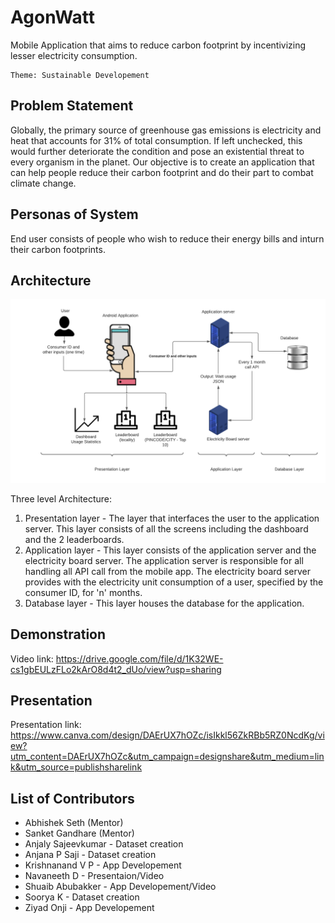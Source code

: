 # AgonWatt
Mobile Application that aims to reduce carbon footprint by incentivizing lesser electricity consumption.
```
Theme: Sustainable Developement
```
## Problem Statement
Globally, the primary source of greenhouse gas emissions is electricity and heat that accounts for 31% of total consumption. If left unchecked, this would further deteriorate the condition and pose an existential threat to every organism in the planet. Our objective is to create an application that can help people reduce their carbon footprint and do their part to combat climate change.

## Personas of System
End user consists of people who wish to reduce their energy bills and inturn their carbon footprints.

## Architecture
![Architecture](./AgonWatt.png)


Three level Architecture:
1. Presentation layer - The layer that interfaces the user to the application server. This layer consists of all the screens including the dashboard and the 2 leaderboards. 
2. Application layer - This layer consists of the application server and the electricity board server. The application server is responsible for all handling all API call from the mobile app. The electricity board server provides with the electricity unit consumption of a user, specified by the consumer ID, for 'n' months.
3. Database layer - This layer houses the database for the application.

## Demonstration 
Video link: https://drive.google.com/file/d/1K32WE-cs1gbEULzFLo2kArO8d4t2_dUo/view?usp=sharing

## Presentation
Presentation link: https://www.canva.com/design/DAErUX7hOZc/isIkkl56ZkRBb5RZ0NcdKg/view?utm_content=DAErUX7hOZc&utm_campaign=designshare&utm_medium=link&utm_source=publishsharelink

## List of Contributors
- Abhishek Seth (Mentor)
- Sanket Gandhare (Mentor)
- Anjaly Sajeevkumar - Dataset creation
- Anjana P Saji - Dataset creation
- Krishnanand V P - App Developement
- Navaneeth D - Presentaion/Video
- Shuaib Abubakker - App Developement/Video
- Soorya K - Dataset creation
- Ziyad Onji - App Developement

